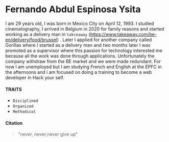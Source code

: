 # Fernando Abdul Espinosa Ysita
I am 29 years old, I was born in Mexico City on April 12, 1993. I studied cinematography,  I arrived in Belgium in 2020 for family reasons and started working as a delivery man in `takceaway` (<https://www.takeaway.com/be-en/delivery/food/brussel>) . Later I applied for another company called Gorillas where I started as a delivery man and two months later I was promoted as a supervisor where this passion for technology interested me because all the work was done through applications. Unfortunately the company withdraw from the BE market and we were made redundant. For now I am unemployed but I am studying French and English at the EPFC in the afternoons and i am focused on doing a training to become a web developer in Hack your self.
#### TRAITS
- `Disciplined`
- `Organized`
- `Methodical`
#### Citation
> "never, never,never give up"  
